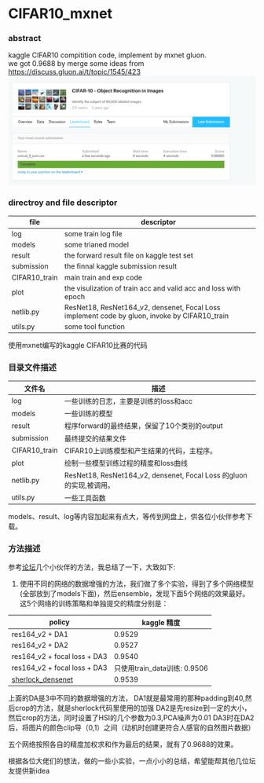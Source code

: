 # CIFAR10_mxnet
### abstract
kaggle CIFAR10 compitition code, implement by mxnet gluon.</br>
we got 0.9688 by merge some ideas from https://discuss.gluon.ai/t/topic/1545/423</br>
![](submission.png)

### directroy and file descriptor

file | descriptor
--- | ---
log | some train log file
models | some trianed model
result | the forward result file on kaggle test set
submission | the finnal kaggle submission result
CIFAR10_train | main train and exp code
plot | the visulization  of train acc and valid acc and loss with epoch
netlib.py | ResNet18, ResNet164_v2, densenet, Focal Loss implement code by gluon, invoke by CIFAR10_train
utils.py | some tool function


使用mxnet编写的kaggle CIFAR10比赛的代码
### 目录文件描述

文件名 | 描述
--- | ---
log | 一些训练的日志，主要是训练的loss和acc
models | 一些训练的模型
result | 程序forward的最终结果，保留了10个类别的output
submission | 最终提交的结果文件
CIFAR10_train | CIFAR10上训练模型和产生结果的代码，主程序。
plot | 绘制一些模型训练过程的精度和loss曲线
netlib.py | ResNet18, ResNet164_v2, densenet, Focal Loss 的gluon的实现,被调用。
utils.py | 一些工具函数

models、result、log等内容加起来有点大，等传到网盘上，供各位小伙伴参考下载。

### 方法描述
参考[论坛](https://discuss.gluon.ai/t/topic/1545/423)几个小伙伴的方法，我总结了一下，大致如下:
1. 使用不同的网络的数据增强的方法，我们做了多个实验，得到了多个网络模型(全部放到了models下面)，然后ensemble，发现下面5个网络的效果最好。</br>
这5个网络的训练策略和单独提交的精度分别是：

policy | kaggle 精度
--- | ---
res164_v2 + DA1| 0.9529
res164_v2 + DA2| 0.9527
res164_v2 + focal loss + DA3| 0.9540
res164_v2 + focal loss + DA3 | 只使用train_data训练: 0.9506
[sherlock_densenet](https://discuss.gluon.ai/t/topic/1545/273)| 0.9539

上面的DA是3中不同的数据增强的方法，
DA1就是最常用的那种padding到40,然后crop的方法，就是sherlock代码里使用的加强
DA2是先resize到一定的大小，然后crop的方法，同时设置了HSI的几个参数为0.3,PCA噪声为0.01
DA3时在DA2后，将图片的颜色clip导（0,1）之间（动机时创建更符合人感官的自然图片数据）

五个网络按照各自的精度加权求和作为最后的结果，就有了0.9688的效果。

根据各位大佬们的想法，做的一些小实验，一点小小的总结，希望能帮其他几位坛友提供新idea
